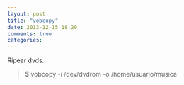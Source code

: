 ```yaml
---
layout: post
title: "vobcopy"
date: 2013-12-15 18:20
comments: true
categories: 
---
```

Ripear dvds.

>$ vobcopy -i /dev/dvdrom -o /home/usuario/musica

